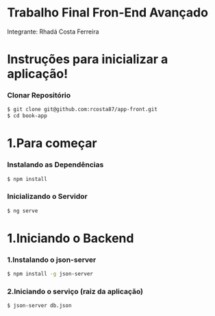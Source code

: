 # Trabalho Final Fron-End Avançado

Integrante: Rhadá Costa Ferreira

# Instruções para inicializar a aplicação!

### Clonar Repositório
```sh
$ git clone git@github.com:rcosta87/app-front.git
$ cd book-app
```
# 1.Para começar

### Instalando as Dependências

```sh
$ npm install
```

### Inicializando o Servidor

```sh
$ ng serve
```
# 1.Iniciando o Backend

### 1.Instalando o json-server
```sh
$ npm install -g json-server
```

### 2.Iniciando o serviço (raiz da aplicação)
```sh
$ json-server db.json
```

